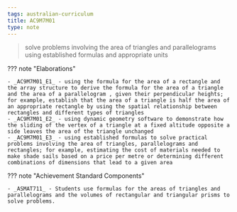 ```yaml
---
tags: australian-curriculum
title: AC9M7M01
type: note
---
```

> solve problems involving the area of triangles and parallelograms using established formulas and appropriate units

??? note "Elaborations"

	- _AC9M7M01_E1_ - using the formula for the area of a rectangle and the array structure to derive the formula for the area of a triangle and the area of a parallelogram , given their perpendicular heights; for example, establish that the area of a triangle is half the area of an appropriate rectangle by using the spatial relationship between rectangles and different types of triangles
	- _AC9M7M01_E2_ - using dynamic geometry software to demonstrate how the sliding of the vertex of a triangle at a fixed altitude opposite a side leaves the area of the triangle unchanged
	- _AC9M7M01_E3_ - using established formulas to solve practical problems involving the area of triangles, parallelograms and rectangles; for example, estimating the cost of materials needed to make shade sails based on a price per metre or determining different combinations of dimensions that lead to a given area
??? note "Achievement Standard Components"

	- _ASMAT711_ - Students use formulas for the areas of triangles and parallelograms and the volumes of rectangular and triangular prisms to solve problems.